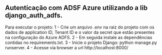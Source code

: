 ## Autenticação com ADSF Azure utilizando a lib django_auth_adfs.

Para executar o projeto: 
1 - Crie um arquivo .env na raiz do projeto com os dados de application ID, Tenant ID e o valor da secret que estão presentes na configuração do Azure ADFS.
2 - Em seguida instale as dependências contidas no requirements.txt.
3 - Inicie o projeto Django: python manage.py runserver.
4 - Acesse via browser a url http://localhost:8000/ 

